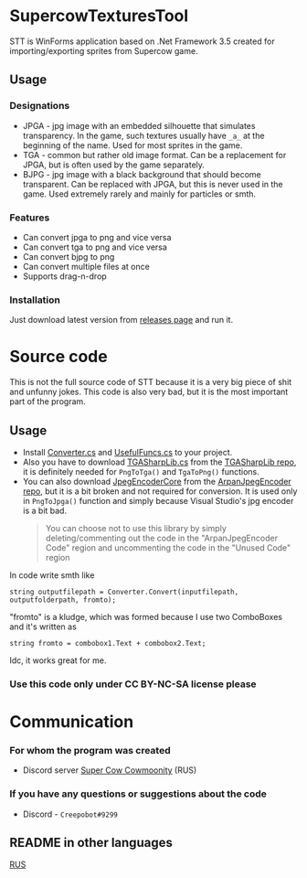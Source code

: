# SupercowTexturesTool
STT is WinForms application based on .Net Framework 3.5 created for importing/exporting sprites from Supercow game.

## Usage

### Designations
- JPGA - jpg image with an embedded silhouette that simulates transparency. In the game, such textures usually have `_a_` at the beginning of the name. Used for most sprites in the game.
- TGA - common but rather old image format. Can be a replacement for JPGA, but is often used by the game separately.
- BJPG - jpg image with a black background that should become transparent. Can be replaced with JPGA, but this is never used in the game. Used extremely rarely and mainly for particles or smth.

### Features
- Can convert jpga to png and vice versa
- Can convert tga to png and vice versa
- Can convert bjpg to png
- Сan convert multiple files at once
- Supports drag-n-drop

### Installation
Just download latest version from [releases page](https://github.com/Creepobot/SupercowTexturesTool/releases) and run it.

# Source code
This is not the full source code of STT because it is a very big piece of shit and unfunny jokes. This code is also very bad, but it is the most important part of the program.

## Usage
- Install [Converter.cs](Converter.cs) and [UsefulFuncs.cs](UsefulFuncs.cs) to your project.
- Also you have to download [TGASharpLib.cs](https://github.com/ALEXGREENALEX/TGASharpLib/blob/a6a881351408f075909c813ac74cedad8e613726/TGASharpLib/TGASharpLib.cs) from the [TGASharpLib repo](https://github.com/ALEXGREENALEX/TGASharpLib/), it is definitely needed for `PngToTga()` and `TgaToPng()` functions.
- You can also download [JpegEncoderCore](https://github.com/b9chris/ArpanJpegEncoder/tree/master/JpegEncoderCore) from the [ArpanJpegEncoder repo](https://github.com/b9chris/ArpanJpegEncoder), but it is a bit broken and not required for conversion. It is used only in `PngToJpga()` function and simply because Visual Studio's jpg encoder is a bit bad.
  > You can choose not to use this library by simply deleting/commenting out the code in the "ArpanJpegEncoder Code" region and uncommenting the code in the "Unused Code" region

In code write smth like
```
string outputfilepath = Converter.Convert(inputfilepath, outputfolderpath, fromto);
```
"fromto" is a kludge, which was formed because I use two ComboBoxes and it's written as
```
string fromto = combobox1.Text + combobox2.Text;
```
Idc, it works great for me.

### Use this code only under CC BY-NC-SA license please

# Communication

### For whom the program was created
- Discord server [Super Cow Cowmoonity](https://discord.com/invite/JzCvwh5) (RUS)

### If you have any questions or suggestions about the code
- Discord - `Creepobot#9299`


## README in other languages
[RUS](https://github.com/Creepobot/SupercowTexturesTool/blob/main/README_RU.md)

